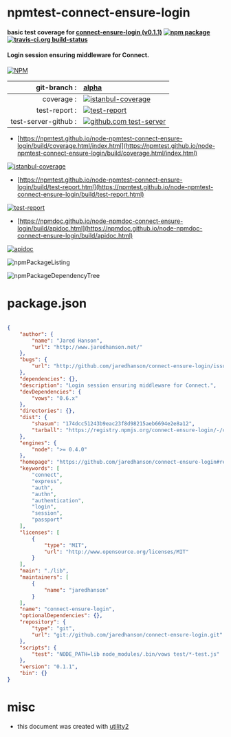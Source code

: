 # npmtest-connect-ensure-login

#### basic test coverage for  [connect-ensure-login (v0.1.1)](https://github.com/jaredhanson/connect-ensure-login#readme)  [![npm package](https://img.shields.io/npm/v/npmtest-connect-ensure-login.svg?style=flat-square)](https://www.npmjs.org/package/npmtest-connect-ensure-login) [![travis-ci.org build-status](https://api.travis-ci.org/npmtest/node-npmtest-connect-ensure-login.svg)](https://travis-ci.org/npmtest/node-npmtest-connect-ensure-login)

#### Login session ensuring middleware for Connect.

[![NPM](https://nodei.co/npm/connect-ensure-login.png?downloads=true&downloadRank=true&stars=true)](https://www.npmjs.com/package/connect-ensure-login)

| git-branch : | [alpha](https://github.com/npmtest/node-npmtest-connect-ensure-login/tree/alpha)|
|--:|:--|
| coverage : | [![istanbul-coverage](https://npmtest.github.io/node-npmtest-connect-ensure-login/build/coverage.badge.svg)](https://npmtest.github.io/node-npmtest-connect-ensure-login/build/coverage.html/index.html)|
| test-report : | [![test-report](https://npmtest.github.io/node-npmtest-connect-ensure-login/build/test-report.badge.svg)](https://npmtest.github.io/node-npmtest-connect-ensure-login/build/test-report.html)|
| test-server-github : | [![github.com test-server](https://npmtest.github.io/node-npmtest-connect-ensure-login/GitHub-Mark-32px.png)](https://npmtest.github.io/node-npmtest-connect-ensure-login/build/app/index.html) | | build-artifacts : | [![build-artifacts](https://npmtest.github.io/node-npmtest-connect-ensure-login/glyphicons_144_folder_open.png)](https://github.com/npmtest/node-npmtest-connect-ensure-login/tree/gh-pages/build)|

- [https://npmtest.github.io/node-npmtest-connect-ensure-login/build/coverage.html/index.html](https://npmtest.github.io/node-npmtest-connect-ensure-login/build/coverage.html/index.html)

[![istanbul-coverage](https://npmtest.github.io/node-npmtest-connect-ensure-login/build/screenCapture.buildCi.browser.%252Ftmp%252Fbuild%252Fcoverage.lib.html.png)](https://npmtest.github.io/node-npmtest-connect-ensure-login/build/coverage.html/index.html)

- [https://npmtest.github.io/node-npmtest-connect-ensure-login/build/test-report.html](https://npmtest.github.io/node-npmtest-connect-ensure-login/build/test-report.html)

[![test-report](https://npmtest.github.io/node-npmtest-connect-ensure-login/build/screenCapture.buildCi.browser.%252Ftmp%252Fbuild%252Ftest-report.html.png)](https://npmtest.github.io/node-npmtest-connect-ensure-login/build/test-report.html)

- [https://npmdoc.github.io/node-npmdoc-connect-ensure-login/build/apidoc.html](https://npmdoc.github.io/node-npmdoc-connect-ensure-login/build/apidoc.html)

[![apidoc](https://npmdoc.github.io/node-npmdoc-connect-ensure-login/build/screenCapture.buildCi.browser.%252Ftmp%252Fbuild%252Fapidoc.html.png)](https://npmdoc.github.io/node-npmdoc-connect-ensure-login/build/apidoc.html)

![npmPackageListing](https://npmtest.github.io/node-npmtest-connect-ensure-login/build/screenCapture.npmPackageListing.svg)

![npmPackageDependencyTree](https://npmtest.github.io/node-npmtest-connect-ensure-login/build/screenCapture.npmPackageDependencyTree.svg)



# package.json

```json

{
    "author": {
        "name": "Jared Hanson",
        "url": "http://www.jaredhanson.net/"
    },
    "bugs": {
        "url": "http://github.com/jaredhanson/connect-ensure-login/issues"
    },
    "dependencies": {},
    "description": "Login session ensuring middleware for Connect.",
    "devDependencies": {
        "vows": "0.6.x"
    },
    "directories": {},
    "dist": {
        "shasum": "174dcc51243b9eac23f8d98215aeb6694e2e8a12",
        "tarball": "https://registry.npmjs.org/connect-ensure-login/-/connect-ensure-login-0.1.1.tgz"
    },
    "engines": {
        "node": ">= 0.4.0"
    },
    "homepage": "https://github.com/jaredhanson/connect-ensure-login#readme",
    "keywords": [
        "connect",
        "express",
        "auth",
        "authn",
        "authentication",
        "login",
        "session",
        "passport"
    ],
    "licenses": [
        {
            "type": "MIT",
            "url": "http://www.opensource.org/licenses/MIT"
        }
    ],
    "main": "./lib",
    "maintainers": [
        {
            "name": "jaredhanson"
        }
    ],
    "name": "connect-ensure-login",
    "optionalDependencies": {},
    "repository": {
        "type": "git",
        "url": "git://github.com/jaredhanson/connect-ensure-login.git"
    },
    "scripts": {
        "test": "NODE_PATH=lib node_modules/.bin/vows test/*-test.js"
    },
    "version": "0.1.1",
    "bin": {}
}
```



# misc
- this document was created with [utility2](https://github.com/kaizhu256/node-utility2)
